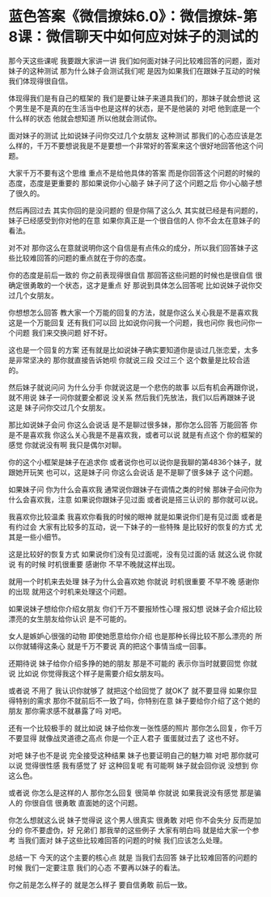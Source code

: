 # 蓝色答案《微信撩妹6.0》：微信撩妹-第8课：微信聊天中如何应对妹子的测试的

那今天这些课呢 我要跟大家讲一讲 我们如何面对妹子问比较难回答的问题，面对妹子的这种测试 那为什么妹子会测试我们呢 是因为如果我们在跟妹子互动的时候 我们体现得很自信。

体现得我们是有自己的框架的 我们是要让妹子来道具我们的，那妹子就会想说 这个男生是不是真的在生活当中也是这样的状态，是不是他装的 对吧 他到底是一个什么样的状态 他就会想知道 所以他就会测试你。

面对妹子的测试 比如说妹子问你交过几个女朋友 这种测试 那我们的心态应该是怎么样的，千万不要想说我是不是要想一个非常好的答案来这个很好地回答他这个问题。

大家千万不要有这个思维 重点不是给他具体的答案 而是你回答这个问题的时候的态度，态度是更重要的 那如果说你小心脑子 妹子问了这个问题之后 你小心脑子想了很久的。

然后再回过去 其实你回的是没问题的 但是你隔了这么久 其实就已经是有问题的，妹子已经感受到你对他的在意 如果你真正是一个很自信的人 你不会太在意妹子的看法。

对不对 那你这么在意就说明你这个自信是有点伟众的成分，所以我们回答妹子这些比较难回答的问题的重点就在于你的态度。

你的态度是前后一致的 你之前表现得很自信 那回答这些问题的时候也是很自信 很确定很勇敢的一个状态，这才是重点 好 那说到具体怎么回答呢 比如说妹子说你交过几个女朋友。

你想想怎么回答 教大家一个万能的回复的方法，就是你这么关心我是不是喜欢我 这是一个万能回复 还有我们可以回 比如说你问我一个问题，我也问你 我也问你一个问题 我们来交换问题 好不好。

这也是一个回复的方案 还有就是比如说妹子确实要知道你是谈过几张恋爱，太多是非常坚决的 那你就直接告诉她呗 你就说三段 交过三个 这个数量是比较合适的。

然后妹子就说问问 为什么分手 你就说这是一个悲伤的故事 以后有机会再跟你说，就不用说 妹子一问你就要全都说 没关系 然后我们先放法，我们以后再跟妹子说 这是 妹子问你交过几个女朋友。

那比如说妹子会问 你这么会说话 是不是聊过很多妹，那你怎么回答 万能回答 你是不是喜欢我 你这么关心我是不是喜欢我，或者可以说 就是有点这个 你的框架的感觉 你就说没有啊 我只是偶尔对聊。

你的这个小框架是妹子在追求你 或者说你也可以说你是我聊的第4836个妹子，就跟她开玩笑 也可以，这是妹子问 你这么会说话 是不是聊了很多妹子 这个问题。

如果妹子问 你为什么会喜欢我 通常说你跟妹子在调情之类的时候 那妹子会问你为什么会喜欢我，注意 如果说你跟妹子见过面 或者说是搭三认识的 那你就可以说。

我喜欢你比较温柔 我喜欢你看我的时候的眼神 就是如果说你们是有见过面 或者是有约过会 大家有比较多的互动，说一下妹子的一些特殊 是比较好的恢复的方式 尤其是一些小细节。

这是比较好的恢复方式 如果说你们没有见过面呢，没有见过面的话 就这么说 你就说 有的时候 时机很重要 感谢你 不早不晚就这样出现。

就用一个时机来去处理 妹子为什么会喜欢她 你就说 时机很重要 不早不晚 感谢你的出现 就用这个时机来处理这个问题。

如果说妹子想给你介绍女朋友 你们千万不要报矫性心理 报幻想 说妹子会介绍比较漂亮的女生朋友给你认识 是不可能的。

女人是嫉妒心很强的动物 即使她愿意给你介绍 也是那种长得比较不那么漂亮的 所以你就辅得这条心 就是千万不要说 真的把这个事情当成一回事。

还期待说 妹子给你介绍多挣的她的朋友 那是不可能的 表示你当时就要回觉 你就说 比如说 你觉得我这个样子是需要介绍女朋友吗。

或者说 不用了 我认识你就够了 就把这个给回觉了 就OK了 就不要显得 如果你显得特别的需求 那你不就前后不一致了吗，你特别在意 妹子要给你介绍了这个她的朋友 那你需求感不就暴露了吗 对吧。

还有一个比较极手的 就比如说 妹子给你发一张性感的照片 那你怎么回复，你千万不要显得 就像战灵道德之高点 你是一个正人君子 蛋蛋就过去了 这也不好。

对吧 妹子也不是说 完全接受这种结果 妹子也要证明自己的魅力嘛 对吧 那你就可以说 觉得很性感 我有感觉了 好 这种回复呢 有可能啊 妹子就会回你说 没想到 你这么色。

或者说 你怎么是这样的人 那你怎么回复 很简单 你就说 如果我说没有感觉 那是骗人的 你很自信 很勇敢 直面她的这个问题。

你怎么想就这么说 妹子觉得说 这个男人很真实 很勇敢 对吧 你不会失分 反而是加分的 你不要虚伪，好 兄弟们 那我举的这些例子 大家有明白吗 就是给大家一个参考 当我们面对 妹子这些比较难回答的问题的时候 我们应该怎么处理。

总结一下 今天的这个主要的核心点 就是 当我们去回答 妹子比较难回答的问题的时候 我们一定要注意 我们的心态 不要再以妹子的看法。

你之前是怎么样子的 就是怎么样子 要自信勇敢 前后一致。